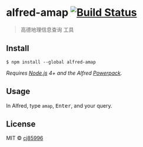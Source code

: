 # alfred-amap [![Build Status](https://travis-ci.org/chenjiefly/alfred-amap.svg?branch=master)](https://travis-ci.org/chenjiefly/alfred-amap)

> 高德地理信息查询 工具


## Install

```
$ npm install --global alfred-amap
```

*Requires [Node.js](https://nodejs.org) 4+ and the Alfred [Powerpack](https://www.alfredapp.com/powerpack/).*


## Usage

In Alfred, type `amap`, <kbd>Enter</kbd>, and your query.


## License

MIT © [cj85996](https://github.com/chenjiefly)
